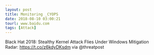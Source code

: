 ```yaml
---
layout: post
title: Monitoring _CYOPS
date: 2018-08-10 03:00:21
tourl: www.baidu.com
tags: [Attack]
---
```

Black Hat 2018: Stealthy Kernel Attack Flies Under Windows Mitigation Radar: https://t.co/z6kdyDKsdm via @threatpost